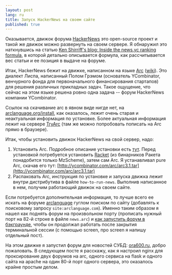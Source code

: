 ```yaml
---
layout: post
lang: ru
title: Запуск HackerNews на своем сайте
published: true
---
```


Оказывается, движок форума [HackerNews] это open-source проект и такой же движок можно развернуть на своем сервере. Я обнаружил это наткнувшись на статью [Ken Shirriff's blog: Inside the news.yc ranking formula], в которой детально описывается формула, как рассчитывается вес статьи и ее позиция в выдаче на форуме.

Итак, HackerNews бежит на движке, написанном на языке [Arc] ([wiki]). Это диалект Лиспа, написанный Полом Грэмом (основатель YCombinator, венчурного фонда для первоначального финансирования стартапов) для решения различных прикладных задач. Такое ощущение, что сейчас на этом языке решена ровно одна задача -- форум HackerNews компании YCombinator.

Ссылок на скачивание arc в явном виде нигде нет, на [arclanguage.org/install](arclanguage.org/install), как оказалось, лежит очень старая и неактуальная информация по установке. Более актуальная информация лежит на сервере [TryArc] (там же можно попробовать пописать на Arc прямо в браузере).

Итак, чтобы установить движок HackerNews на свой сервер, надо:

1. Установить Arc. Подробное описание установки есть [тут](https://sites.google.com/site/arclanguagewiki/getting-started/install-arc). Перед установкой потребуется установить [Racket] (из бинарников Ракета понадобится только MzScheme), затем сам Arc. Я устанавливал pure Arc, скачав его тут: [http://ycombinator.com/arc/arc3.1.tar](http://ycombinator.com/arc/arc3.1.tar)
2. Распаковать Arc, инструкция по установке и запуска движка лежит внутри дистрибутива в файле `how-to-run-news`. Выполнив написанное в нем, получим работающий движок на своем сайте.

Если потребуется дополнительная информация, то лучше всего ее искать на форуме [arclanguage][arcforum] гуглом поиском по сайту (добавлять к поисковому запросу `site:arclanguage.com`). Именно таким образом я нашел как поднять форум на произвольном порту (прописать нужный порт на 82-й строке в файле `news.arc`) и [как запустить форум в бэкграунде](http://www.arclanguage.com/item?id=11021), чтобы он продолжал работать после закрытия терминальной сессии (с помощью screen, про screen я напишу отдельный пост).

На этом движке я запустил форум для новостей СУБД: [ora600.ru], добро пожаловать. В следующем посте я расскажу, как я настроил nginx для проксирование двух форумов на arc, одного сервиса на flask и одного сайта на apache на один 80-й порт одного сервера, это оказалось крайне простым делом.


[HackerNews]: http://news.ycombinator.com
[Ken Shirriff's blog: Inside the news.yc ranking formula]: http://www.righto.com/2009/06/how-does-newsyc-ranking-work.html
[Arc]: http://arclanguage.org/
[wiki]: http://en.wikipedia.org/wiki/Arc_(programming_language)‎
[TryArc]: http://tryarc.org
[arcforum]: http://arclanguage.com/forum
[ora600.ru]: http://ora600.ru
[Racket]: http://racket-lang.org/
